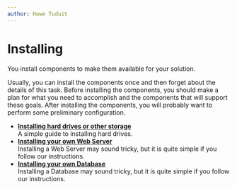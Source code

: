 ```yaml
---
author: Howe Tuduit
---
```


# Installing

You install components to make them available for your solution.

Usually, you can install the components once and then forget about the details of this task. Before installing the components, you should make a plan for what you need to accomplish and the components that will support these goals. After installing the components, you will probably want to perform some preliminary configuration.

-   **[Installing hard drives or other storage](../taskbook/installstorage.md)**  
A simple guide to installing hard drives.
-   **[Installing your own Web Server](../taskbook/installwebserver.md)**  
Installing a Web Server may sound tricky, but it is quite simple if you follow our instructions.
-   **[Installing your own Database](../taskbook/installdb.md)**  
Installing a Database may sound tricky, but it is quite simple if you follow our instructions.

